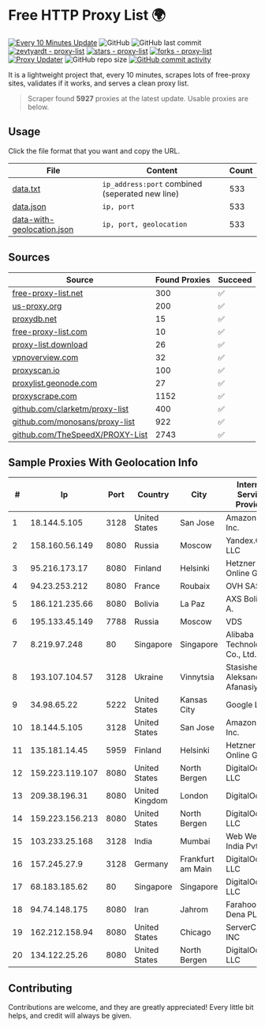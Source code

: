 
# Free HTTP Proxy List 🌍

[![Every 10 Minutes Update](https://github.com/mertguvencli/http-proxy-list/actions/workflows/main.yml/badge.svg?branch=main)](https://github.com/mertguvencli/http-proxy-list/actions/workflows/main.yml)
![GitHub](https://img.shields.io/github/license/mertguvencli/http-proxy-list)
![GitHub last commit](https://img.shields.io/github/last-commit/mertguvencli/http-proxy-list)
[![zevtyardt - proxy-list](https://img.shields.io/static/v1?label=zevtyardt&message=proxy-list&color=blue&logo=github)](https://github.com/zevtyardt/proxy-list "Go to GitHub repo")
[![stars - proxy-list](https://img.shields.io/github/stars/zevtyardt/proxy-list?style=social)](https://github.com/zevtyardt/proxy-list)
[![forks - proxy-list](https://img.shields.io/github/forks/zevtyardt/proxy-list?style=social)](https://github.com/zevtyardt/proxy-list)
[![Proxy Updater](https://github.com/zevtyardt/proxy-list/workflows/Proxy%20Updater/badge.svg)](https://github.com/zevtyardt/proxy-list/actions?query=workflow:"Proxy+Updater")
![GitHub repo size](https://img.shields.io/github/repo-size/zevtyardt/proxy-list)
[![GitHub commit activity](https://img.shields.io/github/commit-activity/m/zevtyardt/proxy-list?logo=commits)](https://github.com/zevtyardt/proxy-list/commits/main)

It is a lightweight project that, every 10 minutes, scrapes lots of free-proxy sites, validates if it works, and serves a clean proxy list.

> Scraper found **5927** proxies at the latest update. Usable proxies are below.

## Usage

Click the file format that you want and copy the URL.

|File|Content|Count|
|----|-------|-----|
|[data.txt](https://raw.githubusercontent.com/mertguvencli/http-proxy-list/main/proxy-list/data.txt)|`ip_address:port` combined (seperated new line)|533|
|[data.json](https://raw.githubusercontent.com/mertguvencli/http-proxy-list/main/proxy-list/data.json)|`ip, port`|533|
|[data-with-geolocation.json](https://raw.githubusercontent.com/mertguvencli/http-proxy-list/main/proxy-list/data-with-geolocation.json)|`ip, port, geolocation`|533|

## Sources

|Source|Found Proxies|Succeed|
|------|-------------|-------|
|[free-proxy-list.net](https://free-proxy-list.net)|300|✅|
|[us-proxy.org](https://www.us-proxy.org)|200|✅|
|[proxydb.net](http://proxydb.net)|15|✅|
|[free-proxy-list.com](https://free-proxy-list.com/?page=&port=&type%5B%5D=http&type%5B%5D=https&up_time=0&search=Search)|10|✅|
|[proxy-list.download](https://www.proxy-list.download/HTTP)|26|✅|
|[vpnoverview.com](https://vpnoverview.com/privacy/anonymous-browsing/free-proxy-servers)|32|✅|
|[proxyscan.io](https://www.proxyscan.io)|100|✅|
|[proxylist.geonode.com](https://proxylist.geonode.com/api/proxy-list?limit=300&page=1&sort_by=lastChecked&sort_type=desc&protocols=http,https)|27|✅|
|[proxyscrape.com](https://api.proxyscrape.com/v2/?request=displayproxies&protocol=http&timeout=10000&country=all&ssl=all&anonymity=all)|1152|✅|
|[github.com/clarketm/proxy-list](https://raw.githubusercontent.com/clarketm/proxy-list/master/proxy-list-raw.txt)|400|✅|
|[github.com/monosans/proxy-list](https://raw.githubusercontent.com/monosans/proxy-list/main/proxies/http.txt)|922|✅|
|[github.com/TheSpeedX/PROXY-List](https://raw.githubusercontent.com/TheSpeedX/PROXY-List/master/http.txt)|2743|✅|


## Sample Proxies With Geolocation Info

|#|Ip|Port|Country|City|Internet Service Provider|
|-|--|----|-------|----|-------------------------|
|1|18.144.5.105|3128|United States|San Jose|Amazon.com, Inc.|
|2|158.160.56.149|8080|Russia|Moscow|Yandex.Cloud LLC|
|3|95.216.173.17|8080|Finland|Helsinki|Hetzner Online GmbH|
|4|94.23.253.212|8080|France|Roubaix|OVH SAS|
|5|186.121.235.66|8080|Bolivia|La Paz|AXS Bolivia S. A.|
|6|195.133.45.149|7788|Russia|Moscow|VDS|
|7|8.219.97.248|80|Singapore|Singapore|Alibaba (US) Technology Co., Ltd.|
|8|193.107.104.57|3128|Ukraine|Vinnytsia|Stasishen Aleksandr Afanasiyovich|
|9|34.98.65.22|5222|United States|Kansas City|Google LLC|
|10|18.144.5.105|3128|United States|San Jose|Amazon.com, Inc.|
|11|135.181.14.45|5959|Finland|Helsinki|Hetzner Online GmbH|
|12|159.223.119.107|8080|United States|North Bergen|DigitalOcean, LLC|
|13|209.38.196.31|8080|United Kingdom|London|DigitalOcean|
|14|159.223.156.213|8080|United States|North Bergen|DigitalOcean, LLC|
|15|103.233.25.168|3128|India|Mumbai|Web Werks India Pvt. Ltd.|
|16|157.245.27.9|3128|Germany|Frankfurt am Main|DigitalOcean, LLC|
|17|68.183.185.62|80|Singapore|Singapore|DigitalOcean, LLC|
|18|94.74.148.175|8080|Iran|Jahrom|Farahoosh Dena PLC|
|19|162.212.158.94|8080|United States|Chicago|ServerCheap INC|
|20|134.122.25.26|8080|United States|North Bergen|DigitalOcean, LLC|



## Contributing

Contributions are welcome, and they are greatly appreciated! Every
little bit helps, and credit will always be given.

